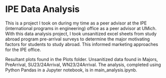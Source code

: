 # IPE Data Analysis
This is a project I took on during my time as a peer advisor at the IPE (international programs in engineering) office as a peer advisor at UMich. With this data analysis project, I took unsanitized excel sheets from study abroad program pre-arrival surveys to determine the major motivating factors for students to study abroad. This informed marketing approaches for the IPE office.

Resultant plots found in the Plots folder. Unsanitized data found in Majors, PreArrival, SU23/24Arrival, WN23/24Arrival. The analysis, completed using Python Pandas in a Jupyter notebook, is in main_analysis.ipynb.
